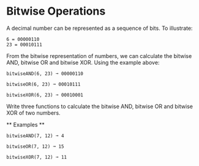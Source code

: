 # Bitwise Operations

A decimal number can be represented as a sequence of bits. To illustrate:

```
6 = 00000110
23 = 00010111
```

From the bitwise representation of numbers, we can calculate the bitwise AND, bitwise OR and bitwise XOR. Using the example above:

```
bitwiseAND(6, 23) ➞ 00000110

bitwiseOR(6, 23) ➞ 00010111

bitwiseXOR(6, 23) ➞ 00010001
```

Write three functions to calculate the bitwise AND, bitwise OR and bitwise XOR of two numbers.

** Examples **

```
bitwiseAND(7, 12) ➞ 4

bitwiseOR(7, 12) ➞ 15

bitwiseXOR(7, 12) ➞ 11
```